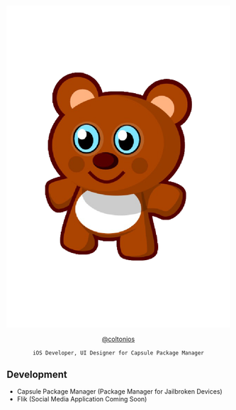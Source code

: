 <div align="center">

![coltonios logo](https://github.com/coltonios/coltonios.github.io/blob/master/CydiaIcon.png)

[@coltonios](https://twitter.com/coltonios)

``` 
iOS Developer, UI Designer for Capsule Package Manager
```

</div>

## Development

- Capsule Package Manager (Package Manager for Jailbroken Devices)</br>
- Flik (Social Media Application Coming Soon)</br>
